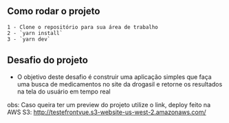 ## Como rodar o projeto
    1 - Clone o repositório para sua área de trabalho
    2 - `yarn install`
    3 - `yarn dev`

## Desafio do projeto
* O objetivo deste desafio é construir uma aplicação simples que faça uma busca de medicamentos no site da drogasil e retorne os resultados na tela do usuário em tempo real

obs: Caso queira ter um preview do projeto utilize o link, deploy feito na AWS
S3: http://testefrontvue.s3-website-us-west-2.amazonaws.com/